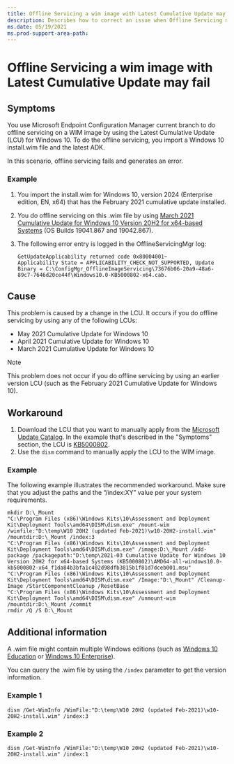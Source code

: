 ```yaml
---
title: Offline Servicing a wim image with Latest Cumulative Update may fail
description: Describes how to correct an issue when Offline Servicing may fail after you use Microsoft Endpoint Configuration Manager to perform Offline Servicing on a wim file with the Latest Cumulative Update.
ms.date: 05/19/2021
ms.prod-support-area-path:
---
```


# Offline Servicing a wim image with Latest Cumulative Update may fail

## Symptoms

You use Microsoft Endpoint Configuration Manager current branch to do offline servicing on a WIM image by using the Latest Cumulative Update (LCU) for Windows 10. To do the offline servicing, you import a Windows 10 install.wim file and the latest ADK.

In this scenario, offline servicing fails and generates an error.

### Example

1. You import the install.wim for Windows 10, version 2024 (Enterprise edition, EN, x64) that has the February 2021 cumulative update installed.
2. You do offline servicing on this .wim file by using [March 2021 Cumulative Update for Windows 10 Version 20H2 for x64-based Systems](https://support.microsoft.com/topic/march-9-2021-kb5000802-os-builds-19041-867-and-19042-867-63552d64-fe44-4132-8813-ef56d3626e14) (OS Builds 19041.867 and 19042.867).
3. The following error entry is logged in the OfflineServicingMgr log:

   ```output
   GetUpdateApplicability returned code 0x80004001~
   Applicability State = APPLICABILITY_CHECK_NOT_SUPPORTED, Update Binary = C:\ConfigMgr_OfflineImageServicing\73676b06-20a9-48a6-89c7-7646d20ce44f\Windows10.0-KB5000802-x64.cab.
   ```

## Cause

This problem is caused by a change in the LCU. It occurs if you do offline servicing by using any of the following LCUs:

- May 2021 Cumulative Update for Windows 10
- April 2021 Cumulative Update for Windows 10
- March 2021 Cumulative Update for Windows 10

> [!Note]
> This problem does not occur if you do offline servicing by using an earlier version LCU (such as the February 2021 Cumulative Update for Windows 10).

## Workaround

1. Download the LCU that you want to manually apply from the [Microsoft Update Catalog](https://www.catalog.update.microsoft.com/Home.aspx). In the example that's described in the "Symptoms" section, the LCU is [KB5000802](https://support.microsoft.com/topic/march-9-2021-kb5000802-os-builds-19041-867-and-19042-867-63552d64-fe44-4132-8813-ef56d3626e14).
2. Use the `dism` command to manually apply the LCU to the WIM image.

### Example

The following example illustrates the recommended workaround. Make sure that you adjust the paths and the “/index:XY” value per your system requirements.

```console
mkdir D:\_Mount
"C:\Program Files (x86)\Windows Kits\10\Assessment and Deployment Kit\Deployment Tools\amd64\DISM\dism.exe" /mount-wim /wimfile:"D:\temp\W10 20H2 (updated Feb-2021)\w10-20H2-install.wim" /mountdir:D:\_Mount /index:3
"C:\Program Files (x86)\Windows Kits\10\Assessment and Deployment Kit\Deployment Tools\amd64\DISM\dism.exe" /image:D:\_Mount /add-package /packagepath:"D:\temp\2021-03 Cumulative Update for Windows 10 Version 20H2 for x64-based Systems (KB5000802)\AMD64-all-windows10.0-kb5000802-x64_f1da84b3bfa1c402d98dfb3815b1f81d7dceb001.msu"
"C:\Program Files (x86)\Windows Kits\10\Assessment and Deployment Kit\Deployment Tools\amd64\DISM\dism.exe" /Image:"D:\_Mount" /Cleanup-Image /StartComponentCleanup /ResetBase
"C:\Program Files (x86)\Windows Kits\10\Assessment and Deployment Kit\Deployment Tools\amd64\DISM\dism.exe" /unmount-wim /mountdir:D:\_Mount /commit
rmdir /Q /S D:\_Mount
```

## Additional information

A .wim file might contain multiple Windows editions (such as [Windows 10 Education](https://support.microsoft.com/topic/windows-10-editions-for-education-customers-bf2572aa-5555-2b1e-f7ce-81e8ba890444) or [Windows 10 Enterprise](https://support.microsoft.com/windows/windows-10-enterprise-e3-89de5699-3030-eea1-ee49-1ccbcfe9413f)).

You can query the .wim file by using the `/index` parameter to get the version information.

### Example 1

```console
dism /Get-WimInfo /WimFile:"D:\temp\W10 20H2 (updated Feb-2021)\w10-20H2-install.wim" /index:3
```

### Example 2

```console
dism /Get-WimInfo /WimFile:"D:\temp\W10 20H2 (updated Feb-2021)\w10-20H2-install.wim" /index:1
```
